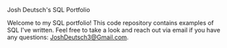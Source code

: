 Josh Deutsch's SQL Portfolio

Welcome to my SQL portfolio! This code repository contains examples of SQL I've written. Feel free to take a look and reach out via email if you have any questions: JoshDeutsch3@Gmail.com.
